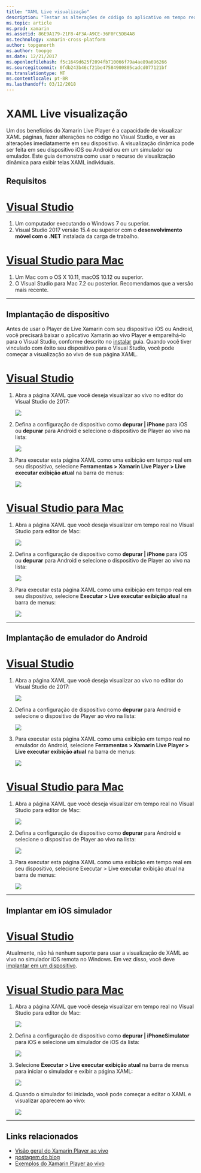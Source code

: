 ```yaml
---
title: "XAML Live visualização"
description: "Testar as alterações de código do aplicativo em tempo real em seu dispositivo iOS ou Android"
ms.topic: article
ms.prod: xamarin
ms.assetid: 86E9A179-21F8-4F3A-A9CE-36F0FC5DB4A8
ms.technology: xamarin-cross-platform
author: topgenorth
ms.author: toopge
ms.date: 12/21/2017
ms.openlocfilehash: f5c1649d625f2094fb710066f79a4ae89a696266
ms.sourcegitcommit: 0fdb243b46cf21be47584900805cadcd077121bf
ms.translationtype: MT
ms.contentlocale: pt-BR
ms.lasthandoff: 03/12/2018
---
```

# <a name="xaml-live-previewing"></a>XAML Live visualização

Um dos benefícios do Xamarin Live Player é a capacidade de visualizar XAML páginas, fazer alterações no código no Visual Studio, e ver as alterações imediatamente em seu dispositivo. A visualização dinâmica pode ser feita em seu dispositivo iOS ou Android ou em um simulador ou emulador. Este guia demonstra como usar o recurso de visualização dinâmica para exibir telas XAML individuais.

## <a name="requirements"></a>Requisitos

# <a name="visual-studiotabvswin"></a>[Visual Studio](#tab/vswin)

1. Um computador executando o Windows 7 ou superior.
2. Visual Studio 2017 versão 15.4 ou superior com o **desenvolvimento móvel com o .NET** instalada da carga de trabalho.

# <a name="visual-studio-for-mactabvsmac"></a>[Visual Studio para Mac](#tab/vsmac)

1. Um Mac com o OS X 10.11, macOS 10.12 ou superior.
2. O Visual Studio para Mac 7.2 ou posterior. Recomendamos que a versão mais recente.

-----



<a name="deploydevice" />

## <a name="deploying-to-device"></a>Implantação de dispositivo

Antes de usar o Player de Live Xamarin com seu dispositivo iOS ou Android, você precisará baixar o aplicativo Xamarin ao vivo Player e emparelhá-lo para o Visual Studio, conforme descrito no [instalar](~/tools/live-player/install.md) guia. Quando você tiver vinculado com êxito seu dispositivo para o Visual Studio, você pode começar a visualização ao vivo de sua página XAML. 

# <a name="visual-studiotabvswin"></a>[Visual Studio](#tab/vswin)

1. Abra a página XAML que você deseja visualizar ao vivo no editor do Visual Studio de 2017:

    ![](live-view-images/vs-image1.png)

2. Defina a configuração de dispositivo como **depurar | iPhone** para iOS ou **depurar** para Android e selecione o dispositivo de Player ao vivo na lista:

    ![](live-view-images/vs-image2.png)

3. Para executar esta página XAML como uma exibição em tempo real em seu dispositivo, selecione **Ferramentas > Xamarin Live Player > Live executar exibição atual** na barra de menus:

    ![](live-view-images/vs-image3.png)

# <a name="visual-studio-for-mactabvsmac"></a>[Visual Studio para Mac](#tab/vsmac)

1. Abra a página XAML que você deseja visualizar em tempo real no Visual Studio para editor de Mac:

    ![](live-view-images/image1.png)

2. Defina a configuração de dispositivo como **depurar | iPhone** para iOS ou **depurar** para Android e selecione o dispositivo de Player ao vivo na lista:

    ![](live-view-images/image2.png)

3. Para executar esta página XAML como uma exibição em tempo real em seu dispositivo, selecione **Executar > Live executar exibição atual** na barra de menus:

    ![](live-view-images/image3.png)

-----








## <a name="deploying-to-android-emulator"></a>Implantação de emulador do Android

# <a name="visual-studiotabvswin"></a>[Visual Studio](#tab/vswin)

1. Abra a página XAML que você deseja visualizar ao vivo no editor do Visual Studio de 2017:

    ![](live-view-images/vs-image1.png)

2. Defina a configuração de dispositivo como **depurar** para Android e selecione o dispositivo de Player ao vivo na lista:

    ![](live-view-images/vs-image4.png)

3. Para executar esta página XAML como uma exibição em tempo real no emulador do Android, selecione **Ferramentas > Xamarin Live Player > Live executar exibição atual** na barra de menus:

    ![](live-view-images/vs-image3.png)

# <a name="visual-studio-for-mactabvsmac"></a>[Visual Studio para Mac](#tab/vsmac)

1. Abra a página XAML que você deseja visualizar em tempo real no Visual Studio para editor de Mac:

    ![](live-view-images/image7.png)

2. Defina a configuração de dispositivo como **depurar** para Android e selecione o dispositivo de Player ao vivo na lista:

    ![](live-view-images/image6.png)

3. Para executar esta página XAML como uma exibição em tempo real em seu dispositivo, selecione Executar > Live executar exibição atual na barra de menus:

    ![](live-view-images/image3.png)

-----





## <a name="deploying-to-ios-simulator"></a>Implantar em iOS simulador

# <a name="visual-studiotabvswin"></a>[Visual Studio](#tab/vswin)

Atualmente, não há nenhum suporte para usar a visualização de XAML ao vivo no simulador iOS remota no Windows. Em vez disso, você deve [implantar em um dispositivo](#deploydevice).

# <a name="visual-studio-for-mactabvsmac"></a>[Visual Studio para Mac](#tab/vsmac)

1. Abra a página XAML que você deseja visualizar em tempo real no Visual Studio para editor de Mac:

    ![](live-view-images/image1.png)

2. Defina a configuração de dispositivo como **depurar | iPhoneSimulator** para iOS e selecione um simulador de iOS da lista:

    ![](live-view-images/image2.png)

3. Selecione **Executar > Live executar exibição atual** na barra de menus para iniciar o simulador e exibir a página XAML:

    ![](live-view-images/image4.png)

4. Quando o simulador foi iniciado, você pode começar a editar o XAML e visualizar aparecem ao vivo:

    ![](live-view-images/image5.png)  

-----








## <a name="related-links"></a>Links relacionados

- [Visão geral do Xamarin Player ao vivo](https://xamarin.com/live)
- [postagem do blog](https://blog.xamarin.com/live-player/)
- [Exemplos do Xamarin Player ao vivo](~/tools/livehttps://developer.xamarin.com/samples.md)
